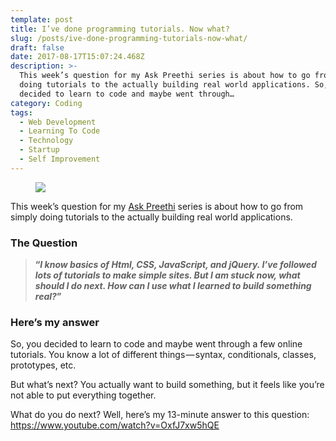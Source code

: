```yaml
---
template: post
title: I’ve done programming tutorials. Now what?
slug: /posts/ive-done-programming-tutorials-now-what/
draft: false
date: 2017-08-17T15:07:24.468Z
description: >-
  This week’s question for my Ask Preethi series is about how to go from simply
  doing tutorials to the actually building real world applications. So, you
  decided to learn to code and maybe went through…
category: Coding
tags:
  - Web Development
  - Learning To Code
  - Technology
  - Startup
  - Self Improvement
---
```

<figure>

![](/media/ive-done-programming-tutorials-now-what-0.jpeg)

</figure>

This week’s question for my [Ask Preethi](https://medium.freecodecamp.org/what-are-the-most-challenging-parts-of-your-coding-journey-fbd7d3a7600f) series is about how to go from simply doing tutorials to the actually building real world applications.

### The Question

> **“_I know basics of Html, CSS, JavaScript, and jQuery. I’ve followed lots of tutorials to make simple sites. But I am stuck now, what should I do next. How can I use what I learned to build something real?_”**

### Here’s my answer

So, you decided to learn to code and maybe went through a few online tutorials. You know a lot of different things — syntax, conditionals, classes, prototypes, etc.

But what’s next? You actually want to build something, but it feels like you’re not able to put everything together.

What do you do next? Well, here’s my 13-minute answer to this question: https://www.youtube.com/watch?v=OxfJ7xw5hQE
